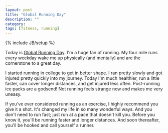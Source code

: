 ```yaml
---
layout: post
title: "Global Running Day"
description: ""
category: 
tags: [fitness, running]
---
```

{% include JB/setup %}

Today is [Global Running Day][1]. I'm a huge fan of running. My four mile runs every weekday wake me up physically (and mentally) and are the cornerstone to a great day.

I started running in college to get in better shape. I ran pretty slowly and got injured pretty quickly into my journey. Today I'm much healthier, run a little faster, can cover longer distances, and get injured less often. Post-running ice packs are a godsend! Not running feels strange now and makes me very uneasy.

If you've ever considered running as an exercise, I highly recommend you give it a shot. It's changed my life in so many wonderful ways. And you don't need to run fast; just run at a pace that doesn't kill you. Before you know it, you'll be running faster and longer distances. And soon thereafter, you'll be hooked and call yourself a runner.  

[1]: http://globalrunningday.org/
